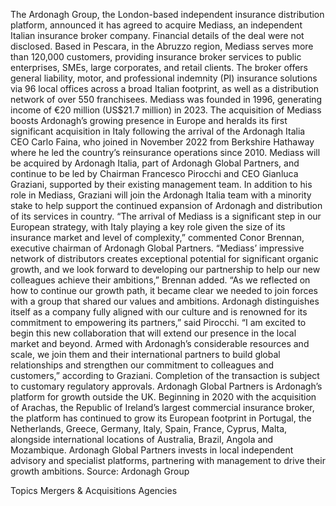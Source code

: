 The Ardonagh Group, the London-based independent insurance distribution platform, announced it has agreed to acquire Mediass, an independent Italian insurance broker company.
Financial details of the deal were not disclosed.
Based in Pescara, in the Abruzzo region, Mediass serves more than 120,000 customers, providing insurance broker services to public enterprises, SMEs, large corporates, and retail clients. The broker offers general liability, motor, and professional indemnity (PI) insurance solutions via 96 local offices across a broad Italian footprint, as well as a distribution network of over 550 franchisees.
Mediass was founded in 1996, generating income of €20 million (US$21.7 million) in 2023.
The acquisition of Mediass boosts Ardonagh’s growing presence in Europe and heralds its first significant acquisition in Italy following the arrival of the Ardonagh Italia CEO Carlo Faina, who joined in November 2022 from Berkshire Hathaway where he led the country’s reinsurance operations since 2010.
Mediass will be acquired by Ardonagh Italia, part of Ardonagh Global Partners, and continue to be led by Chairman Francesco Pirocchi and CEO Gianluca Graziani, supported by their existing management team.
In addition to his role in Mediass, Graziani will join the Ardonagh Italia team with a minority stake to help support the continued expansion of Ardonagh and distribution of its services in country.
“The arrival of Mediass is a significant step in our European strategy, with Italy playing a key role given the size of its insurance market and level of complexity,” commented Conor Brennan, executive chairman of Ardonagh Global Partners.
“Mediass’ impressive network of distributors creates exceptional potential for significant organic growth, and we look forward to developing our partnership to help our new colleagues achieve their ambitions,” Brennan added.
“As we reflected on how to continue our growth path, it became clear we needed to join forces with a group that shared our values and ambitions. Ardonagh distinguishes itself as a company fully aligned with our culture and is renowned for its commitment to empowering its partners,” said Pirocchi.
“I am excited to begin this new collaboration that will extend our presence in the local market and beyond. Armed with Ardonagh’s considerable resources and scale, we join them and their international partners to build global relationships and strengthen our commitment to colleagues and customers,” according to Graziani.
Completion of the transaction is subject to customary regulatory approvals.
Ardonagh Global Partners is Ardonagh’s platform for growth outside the UK. Beginning in 2020 with the acquisition of Arachas, the Republic of Ireland’s largest commercial insurance broker, the platform has continued to grow its European footprint in Portugal, the Netherlands, Greece, Germany, Italy, Spain, France, Cyprus, Malta, alongside international locations of Australia, Brazil, Angola and Mozambique. Ardonagh Global Partners invests in local independent advisory and specialist platforms, partnering with management to drive their growth ambitions.
Source: Ardonagh Group

Topics
Mergers & Acquisitions
Agencies
